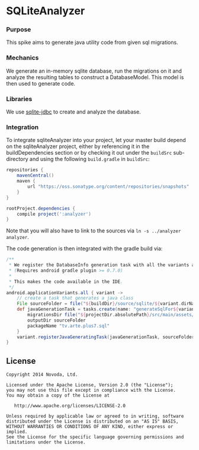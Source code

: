 # SQLiteAnalyzer

### Purpose
This spike aims to generate java utility code from given sql migrations.

### Mechanics
We generate an in-memory sqlite database, run the migrations on it and analyze the resulting tables to construct a DatabaseModel.
This model is then used to generate code.

### Libraries
We use [sqlite-jdbc](https://bitbucket.org/xerial/sqlite-jdbc) to create and analyze the database.

### Integration
To integrate sqliteAnalyzer into your project, let your master build depend on the sqliteAnalyzer project, either by
referencing it in the buildDependencies section or by checking it out under the `buildSrc` sub-directory and using the
following `build.gradle` in `buildSrc`:

```groovy
repositories {
    mavenCentral()
    maven {
        url "https://oss.sonatype.org/content/repositories/snapshots"
    }
}

rootProject.dependencies {
    compile project(':analyzer')
}
```
Note that you will also have to link to the sources via `ln -s ../analyzer analyzer`.

The code generation is then integrated with the gradle build via:

```groovy
/**
 * We register the DatabaseInfo generation task with all the variants as a java-generational task.
 * (Requires android gradle plugin >= 0.7.0)
 *
 * This makes the code available in the IDE.
 */
android.applicationVariants.all { variant ->
    // create a task that generates a java class
    File sourceFolder = file("${buildDir}/source/sqlite/${variant.dirName}")
    def javaGenerationTask = tasks.create(name: "generateSqlFor${variant.name.capitalize()}", type: tv.arte.plus7.sql.GenerateDatabaseInfo) {
        migrationsDir file("${projectDir.absolutePath}/src/main/assets/migrations")
        outputDir sourceFolder
        packageName "tv.arte.plus7.sql"
    }
    variant.registerJavaGeneratingTask(javaGenerationTask, sourceFolder)
}
```

License
-------

    Copyright 2014 Novoda, Ltd.

    Licensed under the Apache License, Version 2.0 (the "License");
    you may not use this file except in compliance with the License.
    You may obtain a copy of the License at

       http://www.apache.org/licenses/LICENSE-2.0

    Unless required by applicable law or agreed to in writing, software
    distributed under the License is distributed on an "AS IS" BASIS,
    WITHOUT WARRANTIES OR CONDITIONS OF ANY KIND, either express or implied.
    See the License for the specific language governing permissions and
    limitations under the License.

